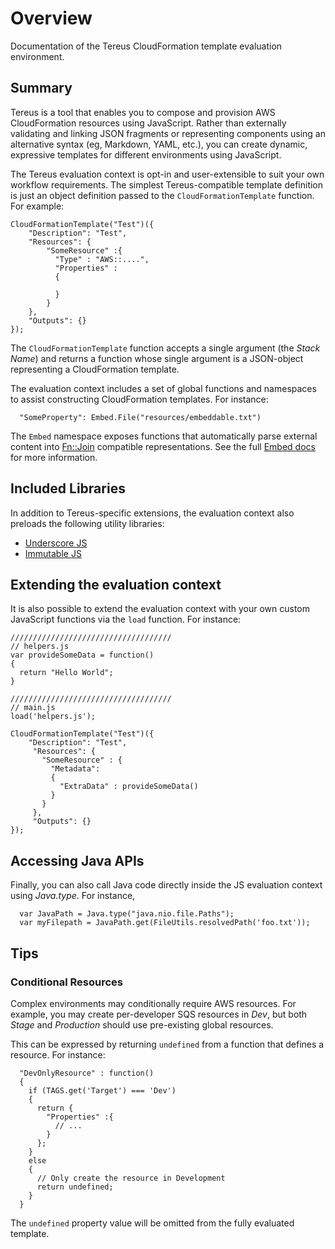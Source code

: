 # Overview

Documentation of the Tereus CloudFormation template evaluation environment.

## Summary

Tereus is a tool that enables you to compose and provision AWS CloudFormation resources
using JavaScript.  Rather than externally validating and linking JSON fragments or
representing components using an alternative syntax (eg, Markdown, YAML, etc.),
you can create dynamic, expressive templates for different environments using
JavaScript.

The Tereus evaluation context is opt-in and user-extensible to suit your own workflow
requirements.  The simplest Tereus-compatible template definition is just an object
definition passed to the `CloudFormationTemplate` function.  For example:

```
CloudFormationTemplate("Test")({
    "Description": "Test",
    "Resources": {
        "SomeResource" :{
          "Type" : "AWS::....",
          "Properties" :
          {

          }
        }
    },
    "Outputs": {}
});
```

The `CloudFormationTemplate` function accepts a single argument (the _Stack Name_) and
returns a function whose single argument is a JSON-object representing a CloudFormation
template.

The evaluation context includes a set of global functions and namespaces to assist constructing
CloudFormation templates.  For instance:

```
  "SomeProperty": Embed.File("resources/embeddable.txt")
```

The `Embed` namespace exposes functions that automatically parse external content
into [Fn::Join](http://docs.aws.amazon.com/AWSCloudFormation/latest/UserGuide/intrinsic-function-reference-join.html) compatible representations.  See the full [Embed docs](Embed.html) for
more information.

## Included Libraries

In addition to Tereus-specific extensions, the evaluation context also preloads the following
utility libraries:

  - [Underscore JS](http://underscorejs.org/)
  - [Immutable JS](https://facebook.github.io/immutable-js/)

## Extending the evaluation context

It is also possible to extend the evaluation context with your own custom
JavaScript functions via the `load` function.  For instance:


```
////////////////////////////////////
// helpers.js
var provideSomeData = function()
{
  return "Hello World";
}
```

```
////////////////////////////////////
// main.js
load('helpers.js');

CloudFormationTemplate("Test")({
    "Description": "Test",
     "Resources": {
       "SomeResource" : {
         "Metadata":
         {
           "ExtraData" : provideSomeData()
         }
       }
     },
     "Outputs": {}
});

```

## Accessing Java APIs

Finally, you can also call Java code directly inside
the JS evaluation context using *Java.type*.  For instance,

```
  var JavaPath = Java.type("java.nio.file.Paths");
  var myFilepath = JavaPath.get(FileUtils.resolvedPath('foo.txt'));
```

## Tips

### Conditional Resources

Complex environments may conditionally require AWS resources.  For example, you
may create per-developer SQS resources in *Dev*, but both *Stage* and
*Production* should use pre-existing global resources.

This can be expressed by returning `undefined` from a function
that defines a resource.  For instance:

```
  "DevOnlyResource" : function()
  {
    if (TAGS.get('Target') === 'Dev')
    {
      return {
        "Properties" :{
          // ...
        }
      };
    }
    else
    {
      // Only create the resource in Development
      return undefined;
    }
  }
```

The `undefined` property value will be omitted from the fully evaluated
template.